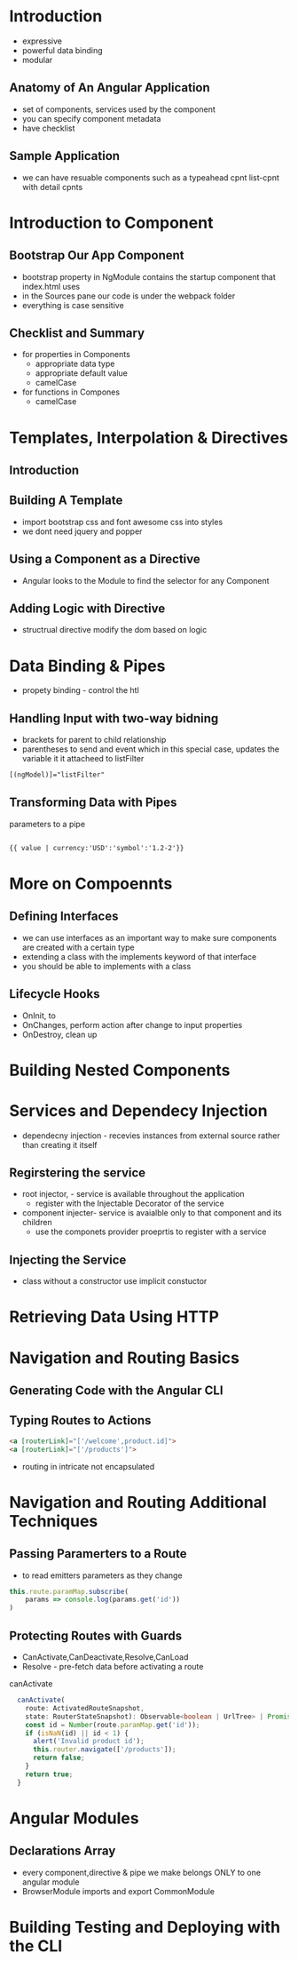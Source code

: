 # Introduction
* expressive 
* powerful data binding
* modular

## Anatomy of An Angular Application
* set of components, services used by the component
* you can specify component metadata
* have checklist

## Sample Application
* we can have resuable components such as a typeahead cpnt list-cpnt with detail cpnts

# Introduction to Component

## Bootstrap Our App Component
* bootstrap property in NgModule contains the startup component that index.html uses
* in the Sources pane our code is under the webpack folder  
* everything is case sensitive

## Checklist and Summary
* for properties in Components
    * appropriate data type
    * appropriate default value
    * camelCase
* for functions in Compones
    * camelCase

# Templates, Interpolation & Directives

## Introduction

## Building A Template
* import bootstrap css and font awesome css into styles
* we dont need jquery and popper

## Using a Component as a Directive
* Angular looks to the Module to find the selector for any Component

## Adding Logic with Directive
* structrual directive modify the dom based on logic

# Data Binding & Pipes
* propety binding - control the htl

## Handling Input with two-way bidning
* brackets for parent to child relationship
* parentheses to send and event which in this special case, updates the variable it it attacheed to listFilter
```html
[(ngModel)]="listFilter"
```

## Transforming Data with Pipes
parameters to a pipe
```html

{{ value | currency:'USD':'symbol':'1.2-2'}}
```

# More on Compoennts

## Defining Interfaces
* we can use interfaces as an important way to make sure components are created with a certain type
* extending a class with the implements keyword of that interface
* you should be able to implements with a class

## Lifecycle Hooks
* OnInit, to 
* OnChanges, perform action after change to input properties
* OnDestroy, clean up

# Building Nested Components


# Services and Dependecy Injection
* dependecny injection - recevies instances from external source rather than creating it itself

## Regirstering the service
* root injector, - service is available throughout the application
    * register with the Injectable Decorator of the service
* component injecter- service is avaialble only to that component and its children
    * use the componets provider proeprtis to register with a service   

## Injecting the Service
* class without a constructor use implicit constuctor

# Retrieving Data Using HTTP

# Navigation and Routing Basics


## Generating Code with the Angular CLI 


## Typing Routes to Actions
```html
<a [routerLink]="['/welcome',product.id]">
<a [routerLink]="['/products']">
```
* routing in intricate not encapsulated

# Navigation and Routing Additional Techniques

## Passing Paramerters to a Route
* to read emitters parameters as they change
```ts
this.route.paramMap.subscribe(
    params => console.log(params.get('id'))
)
```

## Protecting Routes with Guards
* CanActivate,CanDeactivate,Resolve,CanLoad
* Resolve - pre-fetch data before activating a route

canActivate
```ts
  canActivate(
    route: ActivatedRouteSnapshot,
    state: RouterStateSnapshot): Observable<boolean | UrlTree> | Promise<boolean | UrlTree> | boolean | UrlTree {
    const id = Number(route.paramMap.get('id'));
    if (isNaN(id) || id < 1) {
      alert('Invalid product id');
      this.router.navigate(['/products']);
      return false;
    }
    return true;
  }
```

# Angular Modules

## Declarations Array
* every component,directive & pipe we make belongs ONLY to one angular module
* BrowserModule imports and export CommonModule

# Building Testing and Deploying with the CLI
